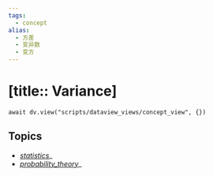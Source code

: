 ```yaml
---
tags:
  - concept
alias:
  - 方差
  - 变异数
  - 变方
---
```


# [title:: Variance]

```dataviewjs
await dv.view("scripts/dataview_views/concept_view", {})
```

## Topics

- [_statistics_](_statistics_.md)_
- [_probability_theory_](_probability_theory_.md)_
